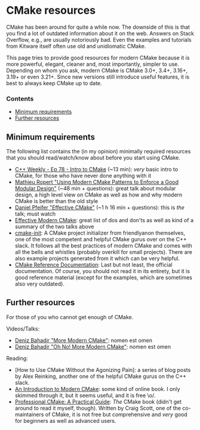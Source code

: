 # CMake resources

CMake has been around for quite a while now. The downside of this is that you find a lot of outdated information about it on the web. Answers on Stack Overflow, e.g., are usually notoriously bad. Even the examples and tutorials from Kitware itself often use old and unidiomatic CMake.

This page tries to provide good resources for modern CMake because it is more powerful, elegant, cleaner and, most importantly, simpler to use. Depending on whom you ask, modern CMake is CMake 3.0+, 3.4+, 3.16+, 3.19+ or even 3.21+. Since new versions still introduce useful features, it is best to always keep CMake up to date.


### Contents

- [Minimum requirements](#minimum-requirements)
- [Further resources](#further-resources)


## Minimum requirements

The following list contains the (in my opinion) minimally required resources that you should read/watch/know about before you start using CMake.

- [C++ Weekly - Ep 78 - Intro to CMake](https://www.youtube.com/watch?v=HPMvU64RUTY) (~13 min): *very* basic intro to CMake, for those who have never done anything with it
- [Mathieu Ropert "Using Modern CMake Patterns to Enforce a Good Modular Design"](https://www.youtube.com/watch?v=eC9-iRN2b04) (~48 min + questions): great talk about modular design, a high level view on CMake as well as how and why modern CMake is better than the old style
- [Daniel Pfeifer "Effective CMake"](https://www.youtube.com/watch?v=bsXLMQ6WgIk) (~1 h 16 min + questions): this is *the* talk; must watch
- [Effective Modern CMake](https://gist.github.com/mbinna/c61dbb39bca0e4fb7d1f73b0d66a4fd1): great list of dos and don'ts as well as kind of a summary of the two talks above
- [cmake-init](): A CMake project initializer from friendlyanon themselves, one of the most competent and helpful CMake gurus over on the C++ slack. It follows all the best practices of modern CMake and comes with all the bells and whistles (probably overkill for small projects). There are also example projects generated from it which can be very helpful.
- [CMake Reference Documentation](https://cmake.org/cmake/help/latest/): Last but not least, the official documentation. Of course, you should not read it in its entirety, but it is good reference material (except for the examples, which are sometimes also very outdated).


## Further resources

For those of you who cannot get enough of CMake.

Videos/Talks:

- [Deniz Bahadir "More Modern CMake"](https://www.youtube.com/watch?v=y7ndUhdQuU8): nomen est omen
- [Deniz Bahadir "Oh No! More Modern CMake"](https://www.youtube.com/watch?v=y9kSr5enrSk): nomen est omen

Reading:

- [How to Use CMake Without the Agonizing Pain]: a series of blog posts by Alex Reinking, another one of the helpful CMake gurus on the C++ slack.
- [An Introduction to Modern CMake](https://cliutils.gitlab.io/modern-cmake/): some kind of online book. I only skimmed through it, but it seems useful, and it is free \o/.
- [Professional CMake: A Practical Guide](https://crascit.com/professional-cmake/): *The* CMake book (didn't get around to read it myself, though). Written by Craig Scott, one of the co-maintainers of CMake, it is not free but comprehensive and *very* good for beginners as well as advanced users.
